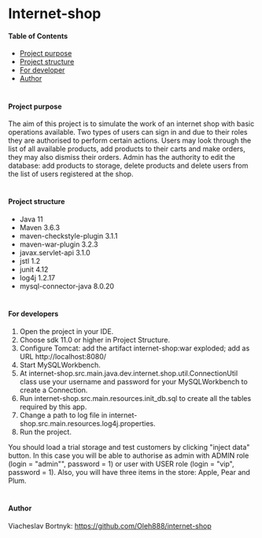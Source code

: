 # Internet-shop
#### Table of Contents
* [Project purpose](#purpose)
* [Project structure](#structure)
* [For developer](#developer-start)
* [Author](#author)
#
#### <a name="purpose">Project purpose</a>
The aim of this project is to simulate the work of an internet shop with basic operations available. 
Two types of users can sign in and due to their roles they are authorised to perform certain actions.
Users may look through the list of all available products, add products to their carts and make orders,
they may also dismiss their orders. Admin has the authority to edit the database: add products to 
storage, delete products and delete users from the list of users registered at the shop.
#
#### <a name="purpose">Project structure</a>
* Java 11
* Maven 3.6.3
* maven-checkstyle-plugin 3.1.1
* maven-war-plugin 3.2.3
* javax.servlet-api 3.1.0
* jstl 1.2
* junit 4.12
* log4j 1.2.17
* mysql-connector-java 8.0.20
#

#### <a name="purpose">For developers</a>
1. Open the project in your IDE.
2. Choose sdk 11.0  or higher in Project Structure.
3. Configure Tomcat:
add the artifact internet-shop:war exploded;
add as URL http://localhost:8080/
4. Start MySQLWorkbench.
5. At internet-shop.src.main.java.dev.internet.shop.util.ConnectionUtil class use your username 
and password for your MySQLWorkbench to create a Connection.
6. Run internet-shop.src.main.resources.init_db.sql to create all the tables required by this app.
7. Change a path to log file in internet-shop.src.main.resources.log4j.properties.
8. Run the project.

You should load a trial storage and test customers by clicking "inject data" button.
In this case you will be able to authorise as admin with ADMIN role (login = "admin"", password = 1) or
user with USER role (login = "vip", password = 1). Also, you will have three items in the store:
Apple, Pear and Plum.
#

#### Author
Viacheslav Bortnyk: https://github.com/Oleh888/internet-shop

